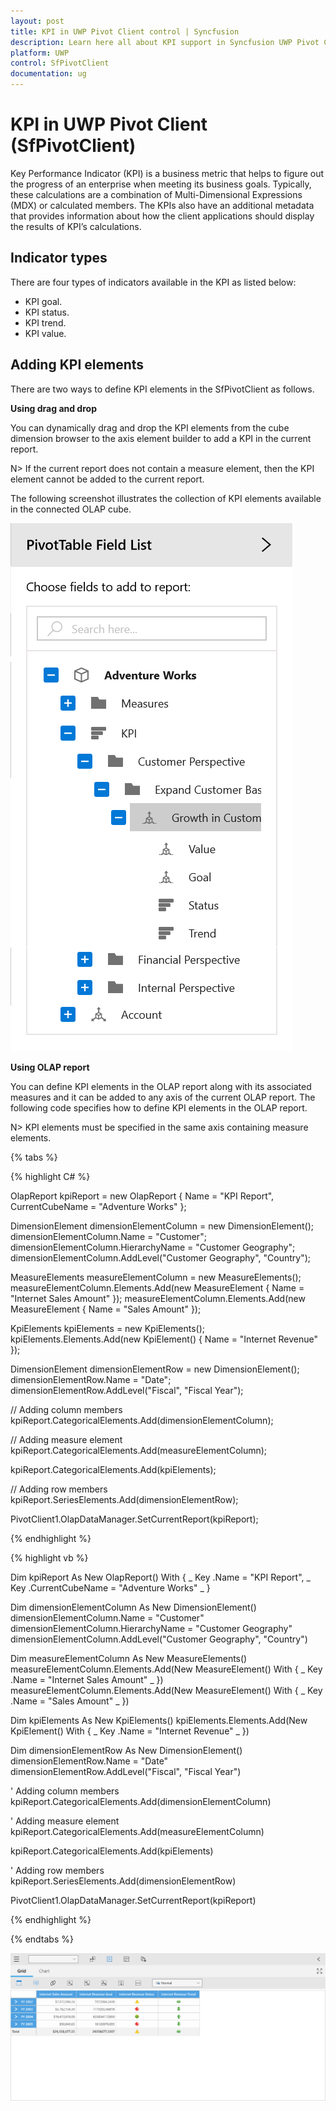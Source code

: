 ```yaml
---
layout: post
title: KPI in UWP Pivot Client control | Syncfusion
description: Learn here all about KPI support in Syncfusion UWP Pivot Client (SfPivotClient) control and more.
platform: UWP
control: SfPivotClient
documentation: ug
---
```


# KPI in UWP Pivot Client (SfPivotClient)

Key Performance Indicator (KPI) is a business metric that helps to figure out the progress of an enterprise when meeting its business goals. Typically, these calculations are a combination of Multi-Dimensional Expressions (MDX) or calculated members. The KPIs also have an additional metadata that provides information about how the client applications should display the results of KPI’s calculations.

## Indicator types

There are four types of indicators available in the KPI as listed below:

* KPI goal.
* KPI status.
* KPI trend.
* KPI value.

## Adding KPI elements

There are two ways to define KPI elements in the SfPivotClient as follows.

**Using drag and drop**

You can dynamically drag and drop the KPI elements from the cube dimension browser to the axis element builder to add a KPI in the current report.

N> If the current report does not contain a measure element, then the KPI element cannot be added to the current report.

The following screenshot illustrates the collection of KPI elements available in the connected OLAP cube.

![kpi_Drag_Drop](KPI_images/kpi_Drag_Drop.png)

**Using OLAP report**

You can define KPI elements in the OLAP report along with its associated measures and it can be added to any axis of the current OLAP report. The following code specifies how to define KPI elements in the OLAP report.

N> KPI elements must be specified in the same axis containing measure elements.

{% tabs %}

{% highlight C# %}

OlapReport kpiReport = new OlapReport
{
    Name = "KPI Report",
    CurrentCubeName = "Adventure Works"
};

DimensionElement dimensionElementColumn = new DimensionElement();
dimensionElementColumn.Name = "Customer";
dimensionElementColumn.HierarchyName = "Customer Geography";
dimensionElementColumn.AddLevel("Customer Geography", "Country");

MeasureElements measureElementColumn = new MeasureElements();
measureElementColumn.Elements.Add(new MeasureElement { Name = "Internet Sales Amount" });
measureElementColumn.Elements.Add(new MeasureElement { Name = "Sales Amount" });

KpiElements kpiElements = new KpiElements();
kpiElements.Elements.Add(new KpiElement() { Name = "Internet Revenue" });

DimensionElement dimensionElementRow = new DimensionElement();
dimensionElementRow.Name = "Date";
dimensionElementRow.AddLevel("Fiscal", "Fiscal Year");

// Adding column members
kpiReport.CategoricalElements.Add(dimensionElementColumn);

// Adding measure element
kpiReport.CategoricalElements.Add(measureElementColumn);

kpiReport.CategoricalElements.Add(kpiElements);

// Adding row members
kpiReport.SeriesElements.Add(dimensionElementRow);

PivotClient1.OlapDataManager.SetCurrentReport(kpiReport);

{% endhighlight %}

{% highlight vb %}

Dim kpiReport As New OlapReport() With { _
    Key .Name = "KPI Report", _
    Key .CurrentCubeName = "Adventure Works" _
}

Dim dimensionElementColumn As New DimensionElement()
dimensionElementColumn.Name = "Customer"
dimensionElementColumn.HierarchyName = "Customer Geography"
dimensionElementColumn.AddLevel("Customer Geography", "Country")

Dim measureElementColumn As New MeasureElements()
measureElementColumn.Elements.Add(New MeasureElement() With { _
    Key .Name = "Internet Sales Amount" _
})
measureElementColumn.Elements.Add(New MeasureElement() With { _
    Key .Name = "Sales Amount" _
})

Dim kpiElements As New KpiElements()
kpiElements.Elements.Add(New KpiElement() With { _
    Key .Name = "Internet Revenue" _
})

Dim dimensionElementRow As New DimensionElement()
dimensionElementRow.Name = "Date"
dimensionElementRow.AddLevel("Fiscal", "Fiscal Year")

' Adding column members
kpiReport.CategoricalElements.Add(dimensionElementColumn)

' Adding measure element
kpiReport.CategoricalElements.Add(measureElementColumn)

kpiReport.CategoricalElements.Add(kpiElements)

' Adding row members
kpiReport.SeriesElements.Add(dimensionElementRow)

PivotClient1.OlapDataManager.SetCurrentReport(kpiReport)

{% endhighlight %}

{% endtabs %}

![kpiElementsLoaded](KPI_images/kpiElementsLoaded.png)
